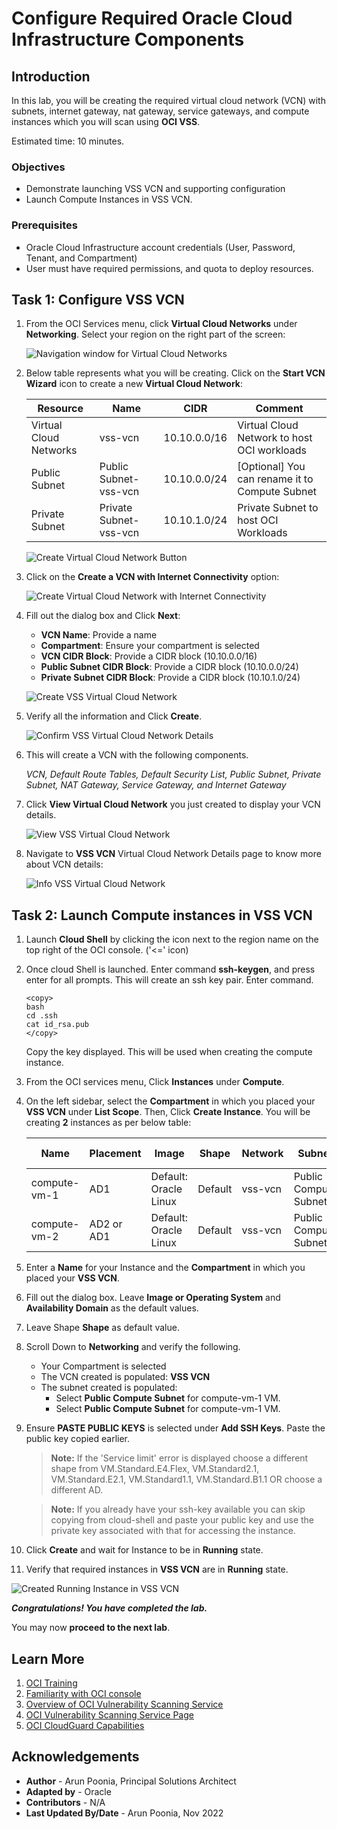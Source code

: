 # Configure Required Oracle Cloud Infrastructure Components

## Introduction

In this lab, you will be creating the required virtual cloud network (VCN) with subnets, internet gateway, nat gateway, service gateways, and compute instances which you will scan using **OCI VSS**.

Estimated time: 10 minutes.

### Objectives

- Demonstrate launching VSS VCN and supporting configuration 
- Launch Compute Instances in VSS VCN.

### Prerequisites

- Oracle Cloud Infrastructure account credentials (User, Password, Tenant, and Compartment)
- User must have required permissions, and quota to deploy resources.

## Task 1: Configure VSS VCN

1. From the OCI Services menu, click **Virtual Cloud Networks** under **Networking**. Select your region on the right part of the screen:

   ![Navigation window for Virtual Cloud Networks](../common/images/vcn-home.png " ")

2. Below table represents what you will be creating. Click on the **Start VCN Wizard** icon to create a new **Virtual Cloud Network**:

      | Resource | Name                              | CIDR       | Comment                                                    |
      |---------------------------------------|----------------|----------------|------------------------------------------------------------|
      | Virtual Cloud Networks | vss-vcn                          | 10.10.0.0/16   | Virtual Cloud Network to host OCI workloads |
      | Public Subnet | Public Subnet-vss-vcn                          | 10.10.0.0/24   | [Optional] You can rename it to Compute Subnet|
      | Private Subnet | Private Subnet-vss-vcn                          | 10.10.1.0/24   | Private Subnet to host OCI Workloads |
      
   ![Create Virtual Cloud Network Button](../common/images/vcn-create.png " ")

3. Click on the **Create a VCN with Internet Connectivity** option: 

   ![Create Virtual Cloud Network with Internet Connectivity](../common/images/create-firewall-vcn-with-internet-connectivity.png " ")

4. Fill out the dialog box and Click **Next**:

      - **VCN Name**: Provide a name
      - **Compartment**: Ensure your compartment is selected
      - **VCN CIDR Block**: Provide a CIDR block (10.10.0.0/16)
      - **Public Subnet CIDR Block**: Provide a CIDR block (10.10.0.0/24)
      - **Private Subnet  CIDR Block**: Provide a CIDR block (10.10.1.0/24)
      
   ![Create VSS Virtual Cloud Network](../common/images/create-firewall-vcn.png " ")

5. Verify all the information and Click **Create**.

   ![Confirm VSS Virtual Cloud Network Details](../common/images/create-firewall-vcn-confirm-details.png " ")

6. This will create a VCN with the following components.

    *VCN, Default Route Tables, Default Security List, Public Subnet, Private Subnet, NAT Gateway, Service Gateway, and Internet Gateway*

7. Click **View Virtual Cloud Network** you just created to display your VCN details.

   ![View VSS Virtual Cloud Network](../common/images/create-firewall-vcn-successfully.png " ")

8. Navigate to **VSS VCN** Virtual Cloud Network Details page to know more about VCN details:

   ![Info VSS Virtual Cloud Network](../common/images/created-firewall-vcn-info.png " ")

## Task 2: Launch Compute instances in VSS VCN

1. Launch **Cloud Shell** by clicking the icon next to the region name on the top right of the OCI console. ('<=' icon)

2. Once cloud Shell is launched. Enter command **ssh-keygen**, and press enter for all prompts. This will create an ssh key pair. Enter command.

      ```
      <copy>
      bash
      cd .ssh
      cat id_rsa.pub
      </copy>
      ```
   
   Copy the key displayed. This will be used when creating the compute instance.

3. From the OCI services menu, Click **Instances** under **Compute**.
 
4. On the left sidebar, select the **Compartment** in which you placed your **VSS VCN** under **List Scope**. Then, Click **Create Instance**. You will be creating **2** instances as per below table: 

   | Name     | Placement | Image                 | Shape   | Network | Subnet              | Add SSH-Keys                | Assign Public IP              |
   |----------|------------|-----------------------|---------|---------|---------------------|-----------------------------|---|
   | compute-vm-1 | AD1        | Default: Oracle Linux | Default | vss-vcn | Public Compute Subnet | Yours/CloudShell Public Key | Yes | 
   | compute-vm-2 | AD2 or AD1 | Default: Oracle Linux | Default | vss-vcn | Public Compute Subnet | Yours/CloudShell Public Key | Not Applicable | 
 
5. Enter a **Name** for your Instance and the **Compartment** in which you placed your **VSS VCN**. 

6. Fill out the dialog box. Leave **Image or Operating System** and **Availability Domain** as the default values.

7. Leave Shape **Shape** as default value.

8. Scroll Down to **Networking** and verify the following.
      - Your Compartment is selected
      - The VCN created is populated: **VSS VCN**
      - The subnet created is populated: 
        - Select **Public Compute Subnet** for compute-vm-1 VM. 
        - Select **Public Compute Subnet** for compute-vm-1 VM.  

9. Ensure **PASTE PUBLIC KEYS** is selected under **Add SSH Keys**. Paste the public key copied earlier.
 
    > **Note:** If the 'Service limit' error is displayed choose a different shape from VM.Standard.E4.Flex, VM.Standard2.1, VM.Standard.E2.1, VM.Standard1.1, VM.Standard.B1.1 OR choose a different AD.

    > **Note:** If you already have your ssh-key available you can skip copying from cloud-shell and paste your public key and use the private key associated with that for accessing the instance.

10. Click **Create** and wait for Instance to be in **Running** state. 

11. Verify that required instances in **VSS VCN** are in **Running** state. 

   ![Created Running Instance in VSS VCN](../common/images/final-manual-instances.png " ")

***Congratulations! You have completed the lab.***

You may now **proceed to the next lab**.

## Learn More

1. [OCI Training](https://www.oracle.com/cloud/iaas/training/)
2. [Familiarity with OCI console](https://docs.us-phoenix-1.oraclecloud.com/Content/GSG/Concepts/console.htm)
3. [Overview of OCI Vulnerability Scanning Service](https://docs.oracle.com/en-us/iaas/scanning/home.htm)
4. [OCI Vulnerability Scanning Service Page](https://www.oracle.com/security/cloud-security/cloud-guard/)
5. [OCI CloudGuard Capabilities](https://www.oracle.com/security/cloud-security/cloud-guard/)

## Acknowledgements

- **Author** - Arun Poonia, Principal Solutions Architect
- **Adapted by** - Oracle
- **Contributors** - N/A
- **Last Updated By/Date** - Arun Poonia, Nov 2022